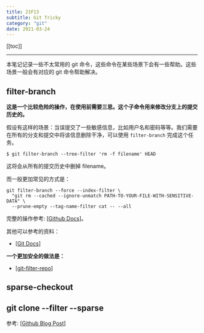 ```yaml
---
title: 21F13
subtitle: Git Tricky
category: "git"
date: 2021-03-24
---
```


[[toc]]

---

本笔记记录一些不太常用的 git 命令，这些命令在某些场景下会有一些帮助。这些场景一般会有对应的 git 命令帮助解决。

## filter-branch

**这是一个比较危险的操作，在使用前需要三思。这个子命令用来修改分支上的提交历史的。**

假设有这样的场景：当误提交了一些敏感信息，比如用户名和密码等等。我们需要在所有的分支和提交中将该信息删除干净，可以使用 `filter-branch` 完成这个任务。

```
$ git filter-branch --tree-filter 'rm -f filename' HEAD
```

这将会从所有的提交历史中删掉 filename。 

而一般更加常见的方式是：

```
git filter-branch --force --index-filter \
  "git rm --cached --ignore-unmatch PATH-TO-YOUR-FILE-WITH-SENSITIVE-DATA" \
  --prune-empty --tag-name-filter cat -- --all
```

完整的操作参考: [[Github Docs](https://docs.github.com/cn/github/authenticating-to-github/removing-sensitive-data-from-a-repository)]。

其他可以参考的资料：

- [[Git Docs](https://git-scm.com/docs/git-filter-branch)]

**一个更加安全的做法是：**

- [[git-filter-repo](https://github.com/newren/git-filter-repo/)]


## sparse-checkout


## git clone --filter --sparse

参考: [[Github Blog Post](https://github.blog/2020-01-17-bring-your-monorepo-down-to-size-with-sparse-checkout/)]